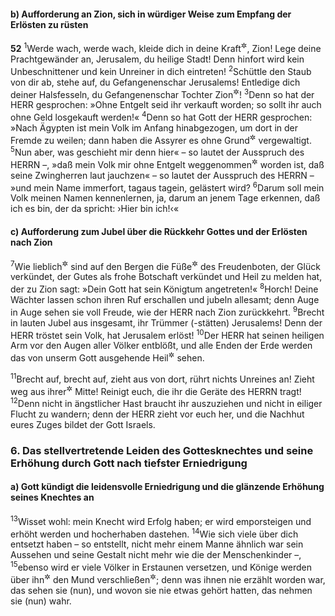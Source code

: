 #### b) Aufforderung an Zion, sich in würdiger Weise zum Empfang der Erlösten zu rüsten

__52__
<sup>1</sup>Werde wach, werde wach, kleide dich in deine Kraft<sup title="oder: deinen Sieg">&#x2732;</sup>, Zion! Lege deine Prachtgewänder an, Jerusalem, du heilige Stadt! Denn hinfort wird kein Unbeschnittener und kein Unreiner in dich eintreten!
<sup>2</sup>Schüttle den Staub von dir ab, stehe auf, du Gefangenenschar Jerusalems! Entledige dich deiner Halsfesseln, du Gefangenenschar Tochter Zion<sup title="= Bewohnerschaft Zions">&#x2732;</sup>!
<sup>3</sup>Denn so hat der HERR gesprochen: »Ohne Entgelt seid ihr verkauft worden; so sollt ihr auch ohne Geld losgekauft werden!«
<sup>4</sup>Denn so hat Gott der HERR gesprochen: »Nach Ägypten ist mein Volk im Anfang hinabgezogen, um dort in der Fremde zu weilen; dann haben die Assyrer es ohne Grund<sup title="oder: Recht">&#x2732;</sup> vergewaltigt.
<sup>5</sup>Nun aber, was geschieht mir denn hier« – so lautet der Ausspruch des HERRN –, »daß mein Volk mir ohne Entgelt weggenommen<sup title="= weggeführt">&#x2732;</sup> worden ist, daß seine Zwingherren laut jauchzen« – so lautet der Ausspruch des HERRN – »und mein Name immerfort, tagaus tagein, gelästert wird?
<sup>6</sup>Darum soll mein Volk meinen Namen kennenlernen, ja, darum an jenem Tage erkennen, daß ich es bin, der da spricht: ›Hier bin ich!‹«

#### c) Aufforderung zum Jubel über die Rückkehr Gottes und der Erlösten nach Zion

<sup>7</sup>Wie lieblich<sup title="oder: willkommen">&#x2732;</sup> sind auf den Bergen die Füße<sup title="oder: Schritte">&#x2732;</sup> des Freudenboten, der Glück verkündet, der Gutes als frohe Botschaft verkündet und Heil zu melden hat, der zu Zion sagt: »Dein Gott hat sein Königtum angetreten!«
<sup>8</sup>Horch! Deine Wächter lassen schon ihren Ruf erschallen und jubeln allesamt; denn Auge in Auge sehen sie voll Freude, wie der HERR nach Zion zurückkehrt.
<sup>9</sup>Brecht in lauten Jubel aus insgesamt, ihr Trümmer (-stätten) Jerusalems! Denn der HERR tröstet sein Volk, hat Jerusalem erlöst!
<sup>10</sup>Der HERR hat seinen heiligen Arm vor den Augen aller Völker entblößt, und alle Enden der Erde werden das von unserm Gott ausgehende Heil<sup title="oder: den Sieg unsers Gottes">&#x2732;</sup> sehen.

<sup>11</sup>Brecht auf, brecht auf, zieht aus von dort, rührt nichts Unreines an! Zieht weg aus ihrer<sup title="d.h. Babylons">&#x2732;</sup> Mitte! Reinigt euch, die ihr die Geräte des HERRN tragt!
<sup>12</sup>Denn nicht in ängstlicher Hast braucht ihr auszuziehen und nicht in eiliger Flucht zu wandern; denn der HERR zieht vor euch her, und die Nachhut eures Zuges bildet der Gott Israels.

### 6. Das stellvertretende Leiden des Gottesknechtes und seine Erhöhung durch Gott nach tiefster Erniedrigung

#### a) Gott kündigt die leidensvolle Erniedrigung und die glänzende Erhöhung seines Knechtes an

<sup>13</sup>Wisset wohl: mein Knecht wird Erfolg haben; er wird emporsteigen und erhöht werden und hocherhaben dastehen.
<sup>14</sup>Wie sich viele über dich entsetzt haben – so entstellt, nicht mehr einem Manne ähnlich war sein Aussehen und seine Gestalt nicht mehr wie die der Menschenkinder –,
<sup>15</sup>ebenso wird er viele Völker in Erstaunen versetzen, und Könige werden über ihn<sup title="oder: ihm gegenüber">&#x2732;</sup> den Mund verschließen<sup title="= verstummen">&#x2732;</sup>; denn was ihnen nie erzählt worden war, das sehen sie (nun), und wovon sie nie etwas gehört hatten, das nehmen sie (nun) wahr.